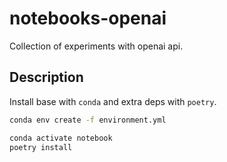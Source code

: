 
# notebooks-openai

Collection of experiments with openai api.

## Description

Install base with `conda` and extra deps with `poetry`.

```sh
conda env create -f environment.yml

conda activate notebook
poetry install
```
